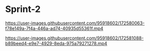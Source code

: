 # Sprint-2

https://user-images.githubusercontent.com/95918602/172580063-f78e149a-7f4a-446a-ad74-40935d55361f.mp4


https://user-images.githubusercontent.com/95918602/172581088-b89beed4-e9e7-4929-8eda-975a79271278.mp4

